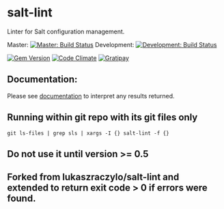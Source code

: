 # salt-lint

Linter for Salt configuration management.

Master: [![Master: Build Status](https://api.shippable.com/projects/551cfc825ab6cc1352b491b3/badge?branchName=master)](https://app.shippable.com/projects/551cfc825ab6cc1352b491b3/builds/latest)
Development: [![Development: Build Status](https://api.shippable.com/projects/551cfc825ab6cc1352b491b3/badge?branchName=development)](https://app.shippable.com/projects/551cfc825ab6cc1352b491b3/builds/latest)


[![Gem Version](https://badge.fury.io/rb/salt-lint.svg)](http://badge.fury.io/rb/salt-lint)
[![Code Climate](https://codeclimate.com/github/lukaszraczylo/salt-lint/badges/gpa.svg)](https://codeclimate.com/github/lukaszraczylo/salt-lint)
[![Gratipay](https://img.shields.io/gratipay/lukaszraczylo.svg)](https://gratipay.com/lukaszraczylo/)

## Documentation:
Please see [documentation](doc/list_tests.md) to interpret any results returned.

## Running within git repo with its git files only

```
git ls-files | grep sls | xargs -I {} salt-lint -f {}
```

## Do not use it until version >= 0.5

## Forked from lukaszraczylo/salt-lint and extended to return exit code > 0 if errors were found.

